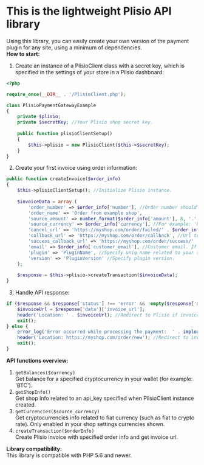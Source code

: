 # This is the lightweight Plisio API library
Using this library, you can easily create your own version of the payment plugin for any site, using a minimum of dependencies. <br>
__How to start:__ 
1. Create an instance of a PlisioClient class with a secret key, which is specified in the settings of your store in a Plisio dashboard: 
```php
<?php

require_once(__DIR__ . '/PlisioClient.php');

class PlisioPaymentGatewayExample 
{
    private $plisio;
    private $secretKey; //Your Plisio shop secret key.
    
    public function plisioClientSetup() 
    {
        $this->plisio = new PlisioClient($this->$secretKey);
    }
}
```
2. Create your first invoice using order information:
```php
public function createInvoice($order_info)
{
    $this->plisioClientSetup(); //Initialize Plisio instance.
    
    $invoiceData = array (
        'order_number' => $order_info['number'], //Order number should be uniq for each order.
        'order_name' => 'Order from example shop',
        'source_amount' => number_format($order_info['amount'], 8, '.', ''), //Order amount in source currency.
        'source_currency' => $order_info['currency'], //For example: 'USD'.
        'cancel_url' => 'https://myshop.com/order/failed/' . $order_info['number'], //Url to which Plisio will redirect customer in a case of a cancelled order.
        'callback_url' => 'https://myshop.com/order/callback', //Url to which Plisio will send order related info about status changes.
        'success_callback_url' => 'https://myshop.com/order/success/' . $order_info['number'], //Url to which Plisio will redirect customer in a case of successful order.
        'email' => $order_info['customer_email'], //Customer email. If not specified - customer will be prompted to enter email on Plisio side.
        'plugin' => 'PluginName', //Specify uniq name related to your shop, so it'll be easier to track issues with your invoices if any occurs.
        'version' => 'PluginVersion' //Specify plugin version.
    );
    
    $response = $this->plisio->createTransaction($invoiceData);
}
```
3. Handle API response:
```php
if ($response && $response['status'] !== 'error' && !empty($response['data'])) {
    $invoiceUrl = $response['data']['invoice_url'];
    header('Location: ' . $invoiceUrl); //Redirect to Plisio if invoice's created successfully.
    exit();
} else {
    error_log('Error occurred while processing the payment:  ' . implode(',', json_decode($response['data']['message'], true))); //Log error message from Plisio. You can add error message for a customer to specify the reason of order creation failed (Min sum limit for a cryptocurrency for example).
    header('Location: https://myshop.com/order/new'); //Redirect to invoice creation page.
    exit();
}
```
__API functions overview:__
1. ``getBalances($currency)`` <br>
Get balance for a specified cryptocurrency in your wallet (for example: 'BTC').
2. ``getShopInfo()`` <br>
Get shop info related to an api_key specified when PlisioClient instance created.
3. ``getCurrencies($source_currency)`` <br>
Get cryptocurrencies info related to fiat currency (such as fiat to crypto rate). Only enabled in your shop settings currencies shown.
4. ``createTransaction($orderInfo)`` <br>
Create Plisio invoice with specified order info and get invoice url. 

__Library compatibility:__ <br>
This library is compatible with PHP 5.6 and newer.
